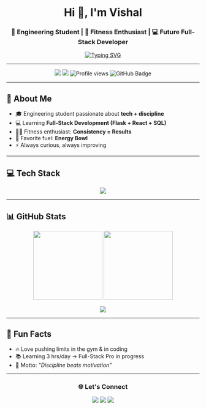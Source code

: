 

<!-- Profile Header -->
<h1 align="center">Hi 👋, I'm Vishal</h1>
<h3 align="center">🚀 Engineering Student | 💪 Fitness Enthusiast | 💻 Future Full-Stack Developer</h3>

<!-- Typing Animation -->
<p align="center">
  <a href="https://github.com/vishal-1325">
    <img src="https://readme-typing-svg.herokuapp.com?font=Fira+Code&weight=600&size=24&pause=1000&color=00F700&center=true&vCenter=true&width=600&lines=Code.+Lift.+Repeat.;Engineering+Student+%7C+Full-Stack+Learner;Passionate+about+AI+%26+Web+Development;Always+Learning+New+Skills" alt="Typing SVG" />
  </a>
</p>

---

<!-- Quick Badges -->
<p align="center">
  <img src="https://img.shields.io/badge/Age-21-blue" />
  <img src="https://img.shields.io/badge/Code-Python%20%7C%20JS%20%7C%20Flask-green" />
  <img src="https://komarev.com/ghpvc/?username=vishal-1325&label=Profile%20Views&color=ff69b4&style=flat" alt="Profile views"/>
  <img src="https://img.shields.io/github/followers/vishal-1325?label=Followers&style=social" alt="GitHub Badge"/>
</p>

---

<!-- About Section -->
## 🚀 About Me
- 🎓 Engineering student passionate about **tech + discipline**  
- 💻 Learning **Full-Stack Development (Flask + React + SQL)**  
- 🏋️‍♂️ Fitness enthusiast: **Consistency = Results**  
- 🥗 Favorite fuel: **Energy Bowl**  
- ⚡ Always curious, always improving  

---

<!-- Skills Section -->
## 💻 Tech Stack
<p align="center">
  <img src="https://skillicons.dev/icons?i=python,cpp,html,css,js,react,flask,mysql,git,github,vscode,linux&theme=dark" />
</p>

---

<!-- Stats Section -->
## 📊 GitHub Stats  
<p align="center">
  <img src="https://github-readme-stats.vercel.app/api?username=vishal-1325&show_icons=true&theme=tokyonight" height="180"/>
  <img src="https://github-readme-streak-stats.herokuapp.com/?user=vishal-1325&theme=tokyonight" height="180"/>
</p>

<p align="center">
  <img src="https://github-readme-stats.vercel.app/api/top-langs/?username=vishal-1325&layout=compact&theme=tokyonight" />
</p>


---

<!-- Fun Touch -->
## 🌟 Fun Facts  
- 🔥 Love pushing limits in the gym & in coding  
- 📚 Learning 3 hrs/day → Full-Stack Pro in progress  
- 🧠 Motto: *"Discipline beats motivation"*  

---

<!-- Footer -->
<h3 align="center">🌐 Let's Connect</h3>
<p align="center">
  <a href="https://github.com/vishal-1325"><img src="https://img.shields.io/badge/GitHub-black?logo=github&logoColor=white"></a>
  <a href="https://www.linkedin.com/in/YOUR-LINKEDIN/"><img src="https://img.shields.io/badge/LinkedIn-blue?logo=linkedin&logoColor=white"></a>
  <a href="mailto:YOUR-EMAIL@gmail.com"><img src="https://img.shields.io/badge/Gmail-red?logo=gmail&logoColor=white"></a>
</p> 
